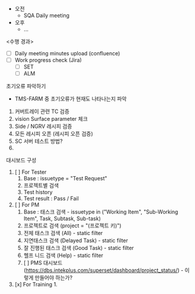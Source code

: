 - 오전
	- SQA Daily meeting
- 오후
	- ...

<수행 경과>
- [ ] Daily meeting minutes upload (confluence)
- [ ] Work progress check (Jira)
	- [ ] SET
	- [ ] ALM

초기오류 파악하기
- TMS-FARM 중 초기오류가 현재도 나타나는지 파악
1. 커버트레이 관련 TC 검증
2. vision Surface parameter 체크
3. Side / NGRV 레시피 검증
4. 모든 레시피 오픈 (레시피 오픈 검증)
5. SC 서버 테스트 방법?
6. 

대시보드 구성
1. [ ] For Tester
	1. Base : issuetype = "Test Request"
	2. 프로젝트별 검색
	3. Test history
	4. Test result : Pass / Fail
2. [ ] For PM
	1. Base : 태스크 검색 - issuetype in ("Working Item", "Sub-Working Item", Task, Subtask, Sub-task)
	2. 프로젝트로 검색 (project = "(프로젝트 키)")
	3. 전체 태스크 검색 (All) - static filter
	4. 지연태스크 검색 (Delayed Task) - static filter
	5. 잘 진행된 태스크 검색 (Good Task) - static filter
	6. 헬프 니드 검색 (Help) - static filter
	7. [ ] PMS 대시보드 (https://dbs.intekplus.com/superset/dashboard/project_status/) - 이렇게 만들어야 하는가?
3. [x] For Training
	1. 